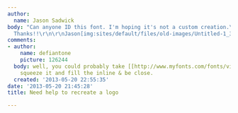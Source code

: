 ```yaml
---
author:
  name: Jason Sadwick
body: "Can anyone ID this font. I'm hoping it's not a custom creation.\r\n\r\nMany
  Thanks!!\r\n\r\nJason[img:sites/default/files/old-images/Untitled-1_3554.jpg]"
comments:
- author:
    name: defiantone
    picture: 126244
  body: well, you could probably take [[http://www.myfonts.com/fonts/victory/regular|Asteroid]],
    squeeze it and fill the inline & be close.
  created: '2013-05-20 22:55:35'
date: '2013-05-20 21:45:28'
title: Need help to recreate a logo

---
```

